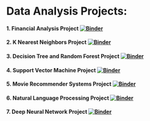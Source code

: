 # Data Analysis Projects:

#### 1. Financial Analysis Project   [![Binder](https://mybinder.org/badge_logo.svg)](https://mybinder.org/v2/gh/rasheeqqua/data_analysis_projects.git/fin?labpath=Fin%20Project.ipynb)

#### 2. K Nearest Neighbors Project    [![Binder](https://mybinder.org/badge_logo.svg)](https://mybinder.org/v2/gh/rasheeqqua/data_analysis_projects.git/knn?labpath=K%20Nearest%20Neighbors%20Project.ipynb)

#### 3. Decision Tree and Random Forest Project    [![Binder](https://mybinder.org/badge_logo.svg)](https://mybinder.org/v2/gh/rasheeqqua/data_analysis_projects.git/dtree?labpath=Decision%20Tree%20and%20Random%20Forest%20Project.ipynb)

#### 4. Support Vector Machine Project   [![Binder](https://mybinder.org/badge_logo.svg)](https://mybinder.org/v2/gh/rasheeqqua/data_analysis_projects.git/svm?labpath=Support%20Vector%20Machine%20Project.ipynb)

#### 5. Movie Recommender Systems Project   [![Binder](https://mybinder.org/badge_logo.svg)](https://mybinder.org/v2/gh/rasheeqqua/data_analysis_projects.git/recommender?labpath=Movie%20Recommender%20Systems%20Project.ipynb)

#### 6. Natural Language Processing Project    [![Binder](https://mybinder.org/badge_logo.svg)](https://mybinder.org/v2/gh/rasheeqqua/data_analysis_projects.git/nlp?labpath=Natural%20Language%20Processing%20Project.ipynb)

#### 7. Deep Neural Network Project   [![Binder](https://mybinder.org/badge_logo.svg)](https://mybinder.org/v2/gh/rasheeqqua/data_analysis_projects/dnn?labpath=Deep%20Neural%20Network.ipynb)
